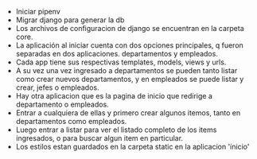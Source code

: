 * Iniciar pipenv
* Migrar django para generar la db
* Los archivos de configuracion de django se encuentran en la carpeta core.
* La aplicación al iniciar cuenta con dos opciones principales, q fueron separadas en dos aplicaciones. departamentos y empleados.
* Cada app tiene sus respectivas templates, models, views y urls.
* A su vez una vez ingresado a departamentos se pueden tanto listar como crear nuevos departamentos, y en empleados se puede listar y crear, jefes o empleados.
* Hay otra aplicacion que es la pagina de inicio que redirige a departamento o empleados.
* Entrar a cualquiera de ellas y primero crear algunos itemos, tanto en departamentos como empleados.
* Luego entrar a listar para ver el listado completo de los items ingresados, o para buscar algun item en particular.
* Los estilos estan guardados en la carpeta static en la aplicacion 'inicio'
